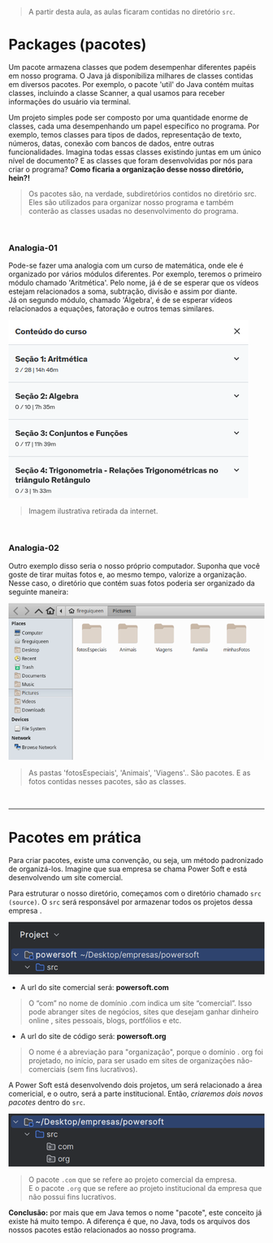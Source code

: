 > A partir desta aula, as aulas ficaram contidas no diretório `src`. 

# Packages (pacotes)
Um pacote armazena classes que podem desempenhar diferentes papéis em nosso programa. O Java já disponibiliza 
milhares de classes contidas em diversos pacotes. Por exemplo, o pacote 'util' do Java contém muitas classes, 
incluindo a classe Scanner, a qual usamos para receber informações do usuário via terminal.

Um projeto simples pode ser composto por uma quantidade enorme de classes, cada uma desempenhando um papel 
específico no programa. Por exemplo, temos classes para tipos de dados, representação de texto, números, datas, 
conexão com bancos de dados, entre outras funcionalidades. Imagina todas essas classes existindo juntas em um 
único nível de documento? E as classes que foram desenvolvidas por nós para criar o programa? 
__Como ficaria a organização desse nosso diretório, hein?!__
> Os pacotes são, na verdade, subdiretórios contidos no diretório src. Eles são utilizados para organizar 
> nosso programa e também conterão as classes usadas no desenvolvimento do programa.

<br>

### Analogia-01
Pode-se fazer uma analogia com um curso de matemática, onde ele é organizado por vários módulos diferentes. 
Por exemplo, teremos o primeiro módulo chamado 'Aritmética'. Pelo nome, já é de se esperar que os vídeos 
estejam relacionados a soma, subtração, divisão e assim por diante. <br> 
Já on segundo módulo, chamado 'Álgebra', é de se esperar vídeos relacionados a equações, 
fatoração e outros temas similares.

![analogia-01](./others/explicacaoPackges.png)
> Imagem ilustrativa retirada da internet. 

<br>

### Analogia-02
Outro exemplo disso seria o nosso próprio computador. Suponha que você goste de tirar muitas fotos e, 
ao mesmo tempo, valorize a organização. Nesse caso, o diretório que contém suas fotos poderia ser organizado 
da seguinte maneira: 

![analogia-02](./others/img.png)
> As pastas 'fotosEspeciais', 'Animais', 'Viagens'.. São pacotes. E as fotos contidas nesses pacotes, são as classes.

<br>

________________

# Pacotes em prática
Para criar pacotes, existe uma convenção, ou seja, um método padronizado de organizá-los. 
Imagine que sua empresa se chama Power Soft e está desenvolvendo um site comercial. 

Para estruturar o nosso diretório, começamos com o diretório chamado `src (source)`. 
O `src` será responsável por armazenar todos os projetos dessa empresa      .

![explicacao-src](./others/src.png)

- A url do site comercial será: __powersoft.com__ 
> O “com” no nome de domínio .com indica um site “comercial”. Isso pode abranger sites de negócios, sites que desejam ganhar dinheiro online , sites pessoais, blogs, portfólios e etc.

- A url do site de código será: __powersoft.org__
> O nome é a abreviação para "organização", porque o domínio . org foi projetado, no início, para ser usado em sites de organizações não-comerciais (sem fins lucrativos).

A Power Soft está desenvolvendo dois projetos, um será relacionado a área comericial, e o outro, será a parte institucional.
Então, _criaremos dois novos pacotes_ dentro do `src`. 

![explicacao-packages](./others/srcPackages.png)
> O pacote `.com` que se refere ao projeto comercial da empresa. <br>
> E o pacote `.org` que se refere ao projeto institucional da empresa que não possui fins lucrativos.



__Conclusão:__ por mais que em Java temos o nome "pacote", este conceito já existe há muito tempo.
A diferença é que, no Java, tods os arquivos dos nossos pacotes estão relacionados ao nosso programa.

